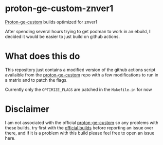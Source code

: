 # proton-ge-custom-znver1
[Proton-ge-custom](https://github.com/GloriousEggroll/proton-ge-custom) builds optimized for znver1

After spending several hours trying to get podman to work in an ebuild, I decided it would be easier to just build on github actions.

# What does this do
This repository just contains a modified version of the github actions script availaible from the [proton-ge-custom](https://github.com/GloriousEggroll/proton-ge-custom) repo with a few modifications to run in a matrix and to patch the flags.

Currently only the `OPTIMIZE_FLAGS` are patched in the `Makefile.in` for now

# Disclaimer
I am not associated with the official [proton-ge-custom](https://github.com/GloriousEggroll/proton-ge-custom) so any problems with these builds, try first with the [official builds](https://github.com/GloriousEggroll/proton-ge-custom/releases) before reporting an issue over there, and if it is a problem with this build please feel free to open an issue here.
